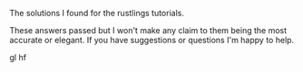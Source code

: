 The solutions I found for the rustlings tutorials.

These answers passed but I won't make any claim to them being the most accurate or elegant. If you have suggestions or questions I'm happy to help.

gl hf